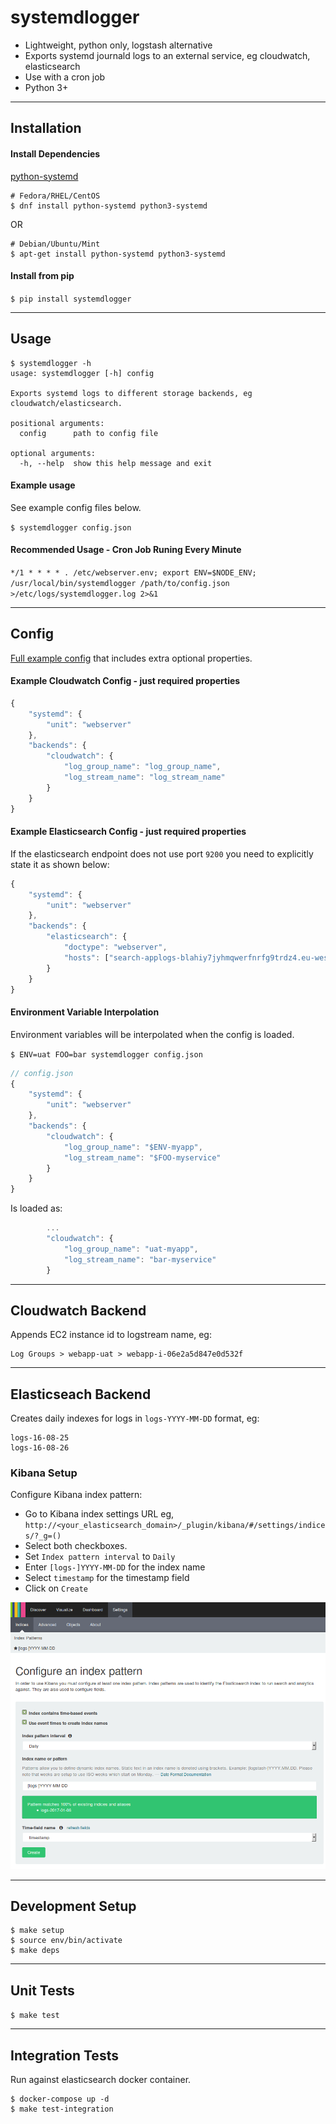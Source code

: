 # systemdlogger

- Lightweight, python only, logstash alternative
- Exports systemd journald logs to an external service, eg cloudwatch, elasticsearch
- Use with a cron job
- Python 3+


-----------------------------------------------------------
## Installation

#### Install Dependencies
[python-systemd](https://github.com/systemd/python-systemd)
```
# Fedora/RHEL/CentOS
$ dnf install python-systemd python3-systemd
```
OR
```
# Debian/Ubuntu/Mint
$ apt-get install python-systemd python3-systemd
```


#### Install from pip
```$ pip install systemdlogger```

-----------------------------------------------------------
## Usage

```Shell
$ systemdlogger -h
usage: systemdlogger [-h] config

Exports systemd logs to different storage backends, eg
cloudwatch/elasticsearch.

positional arguments:
  config      path to config file

optional arguments:
  -h, --help  show this help message and exit
```

#### Example usage

See example config files below.

```$ systemdlogger config.json```


#### Recommended Usage - Cron Job Runing Every Minute

```*/1 * * * * . /etc/webserver.env; export ENV=$NODE_ENV; /usr/local/bin/systemdlogger /path/to/config.json >/etc/logs/systemdlogger.log 2>&1```


-----------------------------------------------------------
## Config

[Full example config](tests/fixtures/config.json) that includes extra optional properties.

#### Example Cloudwatch Config - just required properties

```JavaScript
{
    "systemd": {
        "unit": "webserver"
    },
    "backends": {
        "cloudwatch": {
            "log_group_name": "log_group_name",
            "log_stream_name": "log_stream_name"
        }
    }
}
```

#### Example Elasticsearch Config - just required properties

If the elasticsearch endpoint does not use port `9200` you need to explicitly state it as shown below:

```JavaScript
{
    "systemd": {
        "unit": "webserver"
    },
    "backends": {
        "elasticsearch": {
            "doctype": "webserver",
            "hosts": ["search-applogs-blahiy7jyhmqwerfnrfg9trdz4.eu-west-1.es.amazonaws.com:80"]
        }
    }
}
```


#### Environment Variable Interpolation

Environment variables will be interpolated when the config is loaded.

```$ ENV=uat FOO=bar systemdlogger config.json```

```JavaScript
// config.json
{
    "systemd": {
        "unit": "webserver"
    },
    "backends": {
        "cloudwatch": {
            "log_group_name": "$ENV-myapp",
            "log_stream_name": "$FOO-myservice"
        }
    }
}
```

Is loaded as:

```JavaScript
        ...
        "cloudwatch": {
            "log_group_name": "uat-myapp",
            "log_stream_name": "bar-myservice"
        }
```


-----------------------------------------------------------
## Cloudwatch Backend

Appends EC2 instance id to logstream name, eg:

```
Log Groups > webapp-uat > webapp-i-06e2a5d847e0d532f
```

-----------------------------------------------------------
## Elasticseach Backend

Creates daily indexes for logs in `logs-YYYY-MM-DD` format, eg:
```
logs-16-08-25
logs-16-08-26
```

### Kibana Setup

Configure Kibana index pattern:

- Go to Kibana index settings URL eg, `http://<your_elasticsearch_domain>/_plugin/kibana/#/settings/indices/?_g=()`
- Select both checkboxes.
- Set `Index pattern interval` to `Daily`
- Enter `[logs-]YYYY-MM-DD` for the index name
- Select `timestamp` for the timestamp field
- Click on `Create`

![Kibana Index Setup](docs/kibana_index_setup.png?raw=true "Kibana Index Setup")


-----------------------------------------------------------
## Development Setup

```
$ make setup
$ source env/bin/activate
$ make deps
```

-----------------------------------------------------------

## Unit Tests

```$ make test```

-----------------------------------------------------------

## Integration Tests

Run against elasticsearch docker container.

```
$ docker-compose up -d
$ make test-integration
```



